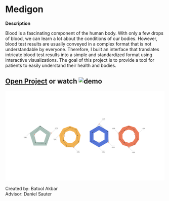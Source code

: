 # Medigon

**Description**

Blood is a fascinating component of the human body. With only a few drops of blood, we can learn a lot about the conditions of our bodies. However, blood test results are usually conveyed in a complex format that is not understandable by everyone. Therefore, I built an interface that translates intricate blood test results into a simple and standardized format using interactive visualizations. The goal of this project is to provide a tool for patients to easily understand their health and bodies.

## [Open Project](https://bsakbar.github.io/thesis/web/home.html) or watch ![demo](https://vimeo.com/337975236)

![alt text](https://github.com/bsakbar/thesis/blob/master/preview.png)



Created by: Batool Akbar <br>
Advisor: Daniel Sauter
